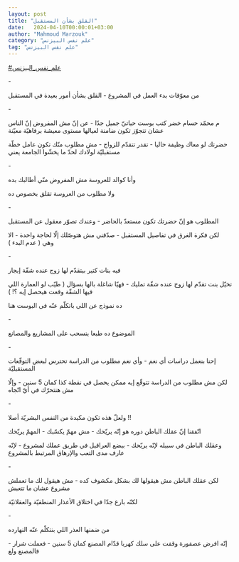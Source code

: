 ```yaml
---
layout: post
title: "القلق بشأن المستقبل"
date:   2024-04-10T00:00:01+03:00
author: "Mahmoud Marzouk"
category: "علم نفس البيزنس"
tag: "علم نفس البيزنس"
---
```



[<u>\#علم\_نفس\_البيزنس</u>](https://www.facebook.com/hashtag/%D8%B9%D9%84%D9%85_%D9%86%D9%81%D8%B3_%D8%A7%D9%84%D8%A8%D9%8A%D8%B2%D9%86%D8%B3?__eep__=6&__cft__%5b0%5d=AZWqSbaGCIuoDKfpGysVHKG26Qg9nsRcjST-M4dDFYXSDEM0Snh7-WwYB_6I4CHdkN1KFagQKlN_h6Jyb2b7y5iaYYHhDyl0NaorRSAm9t1BYo1OdFWoGnzqSija7BOctkcEf-oDEygNWnmh4eSWA3I4l-xsiv3LeI9q5MONRyHrYg&__tn__=*NK-R)

\-

من معوّقات بدء العمل في المشروع - القلق بشأن أمور بعيدة
في المستقبل

\-

م محمّد حسام خضر كتب بوست حياتيّ جميل جدّا - عن إنّ مش
المفروض إنّ الناس عشان تتجوّز تكون ضامنة لعيالها مستوى معيشة برفاهيّة
معيّنة

حضرتك لو معاك وظيفة حاليا - تقدر تتقدّم للزواج - مش مطلوب
منّك تكون عامل خطّة مستقبليّة لولادك لحدّ ما يخشّوا الجامعة يعني

\-

وأنا كوالد للعروسة مش المفروض منّي أطالبك بده

ولا مطلوب من العروسة تقلق بخصوص ده

\-

المطلوب هو إنّ حضرتك تكون مستعدّ بالحاضر - وعندك تصوّر
معقول عن المستقبل

لكن فكرة الغرق في تفاصيل المستقبل - صدّقني مش هتوصّلك إلّا
لحاجة واحدة - الا وهي ( عدم البدء )

\-

فيه بنات كتير بيتقدّم لها زوج عنده شقّة إيجار

تخيّل بنت تقدّم لها زوج عنده شقّة تمليك - فهيّا شاغلة بالها
بسؤال ( طيّب لو العمارة اللي فيها الشقّة وقعت هيحصل إيه ؟! )

ده نموذج عن اللي باتكلّم عنّه في البوست هنا

\-

الموضوع ده طبعا ينسحب على المشاريع والمصانع

\-

إحنا بنعمل دراسات أي نعم - وأي نعم مطلوب من الدراسة
تحترس لبعض التوقّعات المستقبليّة

لكن مش مطلوب من الدراسة تتوقّع إيه ممكن يحصل في نقطة كذا
كمان 5 سنين - وإلّا مش هنتحرّك في أيّ اتّجاه

\-

ولعلّ هذه تكون مكيدة من النفس البشريّة أصلا !!

اتّفقنا إنّ عقلك الباطن دوره هو إنّه يريّحك - مش مهمّ يكسّبك -
المهمّ يريّحك

وعقلك الباطن في سبيله لإنّه يريّحك - بيضع العراقيل في طريق
عملك لمشروع - لإنّه عارف مدى التعب والإرهاق المرتبط بالمشروع

\-

لكن عقلك الباطن مش هيقولها لك بشكل مكشوف كده - مش هيقول
لك ما تعملش مشروع عشان ما تتعبش

لكنّه بارع جدّا في اختلاق الأعذار المنطقيّة
والعقلانيّة

\-

من ضمنها العذر اللي بنتكلّم عنّه النهارده

إنّه افرض عصفورة وقفت على سلك كهربا قدّام المصنع كمان 5
سنين - فعملت شرار - فالمصنع ولع
